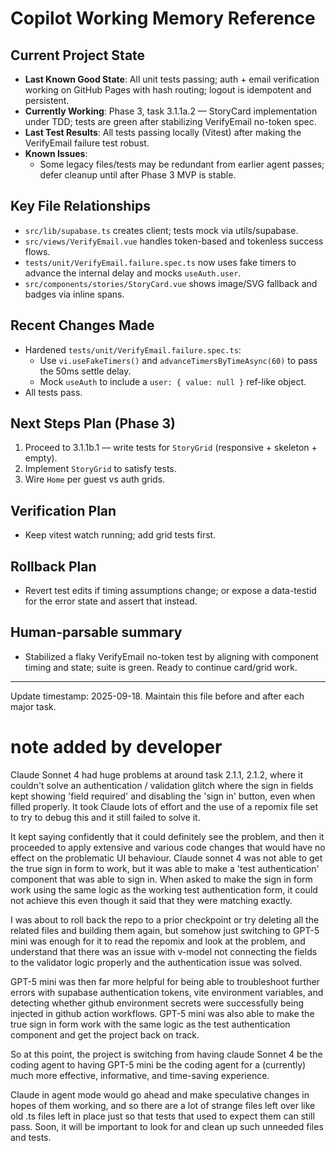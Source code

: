 # Copilot Working Memory Reference

## Current Project State
- **Last Known Good State**: All unit tests passing; auth + email verification working on GitHub Pages with hash routing; logout is idempotent and persistent.
- **Currently Working**: Phase 3, task 3.1.1a.2 — StoryCard implementation under TDD; tests are green after stabilizing VerifyEmail no-token spec.
- **Last Test Results**: All tests passing locally (Vitest) after making the VerifyEmail failure test robust.
- **Known Issues**:
  - Some legacy files/tests may be redundant from earlier agent passes; defer cleanup until after Phase 3 MVP is stable.

## Key File Relationships
- `src/lib/supabase.ts` creates client; tests mock via utils/supabase.
- `src/views/VerifyEmail.vue` handles token-based and tokenless success flows.
- `tests/unit/VerifyEmail.failure.spec.ts` now uses fake timers to advance the internal delay and mocks `useAuth.user`.
- `src/components/stories/StoryCard.vue` shows image/SVG fallback and badges via inline spans.

## Recent Changes Made
- Hardened `tests/unit/VerifyEmail.failure.spec.ts`:
  - Use `vi.useFakeTimers()` and `advanceTimersByTimeAsync(60)` to pass the 50ms settle delay.
  - Mock `useAuth` to include a `user: { value: null }` ref-like object.
- All tests pass.

## Next Steps Plan (Phase 3)
1) Proceed to 3.1.1b.1 — write tests for `StoryGrid` (responsive + skeleton + empty).
2) Implement `StoryGrid` to satisfy tests.
3) Wire `Home` per guest vs auth grids.

## Verification Plan
- Keep vitest watch running; add grid tests first.

## Rollback Plan
- Revert test edits if timing assumptions change; or expose a data-testid for the error state and assert that instead.

## Human-parsable summary
- Stabilized a flaky VerifyEmail no-token test by aligning with component timing and state; suite is green. Ready to continue card/grid work.

---

Update timestamp: 2025-09-18. Maintain this file before and after each major task.

# note added by developer

Claude Sonnet 4 had huge problems at around task 2.1.1, 2.1.2, where it couldn't solve an authentication / validation glitch where the sign in fields kept showing 'field required' and disabling the 'sign in' button, even when filled properly.  It took Claude lots of effort and the use of a repomix file set to try to debug this and it still failed to solve it.

It kept saying confidently that it could definitely see the problem, and then it proceeded to apply extensive and various code changes that would have no effect on the problematic UI behaviour.  Claude sonnet 4 was not able to get the true sign in form to work, but it was able to make a 'test authentication' component that was able to sign in.  When asked to make the sign in form work using the same logic as the working test authentication form, it could not achieve this even though it said that they were matching exactly.

I was about to roll back the repo to a prior checkpoint or try deleting all the related files and building them again, but somehow just switching to GPT-5 mini was enough for it to read the repomix and look at the problem, and understand that there was an issue with v-model not connecting the fields to the validator logic properly and the authentication issue was solved.

GPT-5 mini was then far more helpful for being able to troubleshoot further errors with supabase authentication tokens, vite environment variables, and detecting whether github environment secrets were successfully being injected in github action workflows. GPT-5 mini was also able to make the true sign in form work with the same logic as the test authentication component and get the project back on track.

So at this point, the project is switching from having claude Sonnet 4 be the coding agent to having GPT-5 mini be the coding agent for a (currently) much more effective, informative, and time-saving experience.

Claude in agent mode would go ahead and make speculative changes in hopes of them working, and so there are a lot of strange files left over like old .ts files left in place just so that tests that used to expect them can still pass.  Soon, it will be important to look for and clean up such unneeded files and tests.


